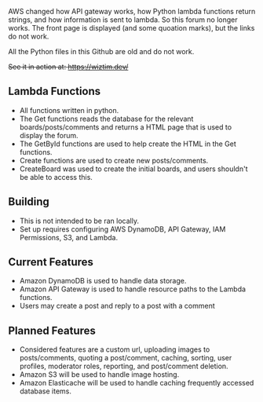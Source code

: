 AWS changed how API gateway works, how Python lambda functions return strings, and how information is sent to lambda. So this forum no longer works. 
The front page is displayed (and some quoation marks), but the links do not work.

All the Python files in this Github are old and do not work.

~~See it in action at: https://wiztim.dev/~~
## Lambda Functions
* All functions written in python.
* The Get functions reads the database for the relevant boards/posts/comments and returns a HTML page that is used to display the forum.
* The GetById functions are used to help create the HTML in the Get functions.
* Create functions are used to create new posts/comments.
* CreateBoard was used to create the initial boards, and users shouldn't be able to access this.

## Building
* This is not intended to be ran locally.
* Set up requires configuring AWS DynamoDB, API Gateway, IAM Permissions, S3, and Lambda.

## Current Features
* Amazon DynamoDB is used to handle data storage.
* Amazon API Gateway is used to handle resource paths to the Lambda functions.
* Users may create a post and reply to a post with a comment


## Planned Features
* Considered features are a custom url, uploading images to posts/comments, quoting a post/comment, caching, sorting, user profiles, moderator roles, reporting, and post/comment deletion.
* Amazon S3 will be used to handle image hosting.
* Amazon Elasticache will be used to handle caching frequently accessed database items.
